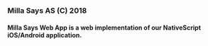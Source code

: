 ### Milla Says AS (C) 2018

#### Milla Says Web App is a web implementation of our NativeScript iOS/Android application.
